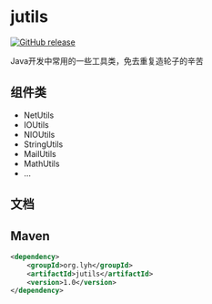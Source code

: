 # jutils

[![GitHub release](http://movesun.com/images/svg/jutils.svg)](https://github.com/lvyahui8/jutils/releases)

Java开发中常用的一些工具类，免去重复造轮子的辛苦

## 组件类
 * NetUtils
 * IOUtils
 * NIOUtils
 * StringUtils
 * MailUtils
 * MathUtils
 * ...
 
## 文档

## Maven

```xml
<dependency>
    <groupId>org.lyh</groupId>
    <artifactId>jutils</artifactId>
    <version>1.0</version>
</dependency>
```